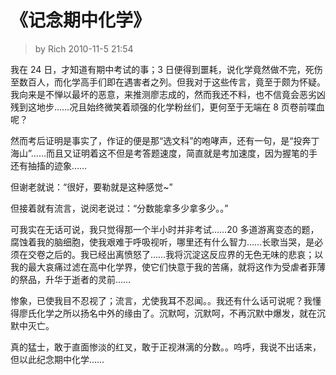 # 《记念期中化学》

> by Rich 2010-11-5 21:54 

我在 24 日，才知道有期中考试的事；3 日便得到噩耗，说化学竟然做不完，死伤至数百人，而化学高手们即在遇害者之列。但我对于这些传言，竟至于颇为怀疑。我向来是不惮以最坏的恶意，来推测廖志成的，然而我还不料，也不信竟会恶劣凶残到这地步……况且始终微笑着顽强的化学粉丝们，更何至于无端在 8 页卷前喋血呢？

然而考后证明是事实了，作证的便是那“选文科”的咆哮声，还有一句，是“投奔丁海山”……而且又证明着这不但是考答题速度，简直就是考加速度，因为握笔的手还有抽搐的迹象…… 

但谢老就说：“很好，要勒就是这种感觉~” 

但接着就有流言，说闵老说过：“分数能拿多少拿多少。。” 

可我实在无话可说，我只觉得那一个半小时并非考试……20 多道游离变态的题，腐蚀着我的脑细胞，使我艰难于呼吸视听，哪里还有什么智力……长歌当哭，是必须在交卷之后的。我已经出离愤怒了……我将沉淀这反应界的无色无味的悲哀；以我的最大哀痛过滤在高中化学界，使它们快意于我的苦痛，就将这作为受虐者菲薄的祭品，升华于逝者的灵前…… 

惨象，已使我目不忍视了；流言，尤使我耳不忍闻。。我还有什么话可说呢？我懂得廖氏化学之所以扬名中外的缘由了。沉默呵，沉默呵，不再沉默中爆发，就在沉默中灭亡。 

真的猛士，敢于直面惨淡的红叉，敢于正视淋漓的分数。。呜呼，我说不出话来，但以此纪念期中化学……